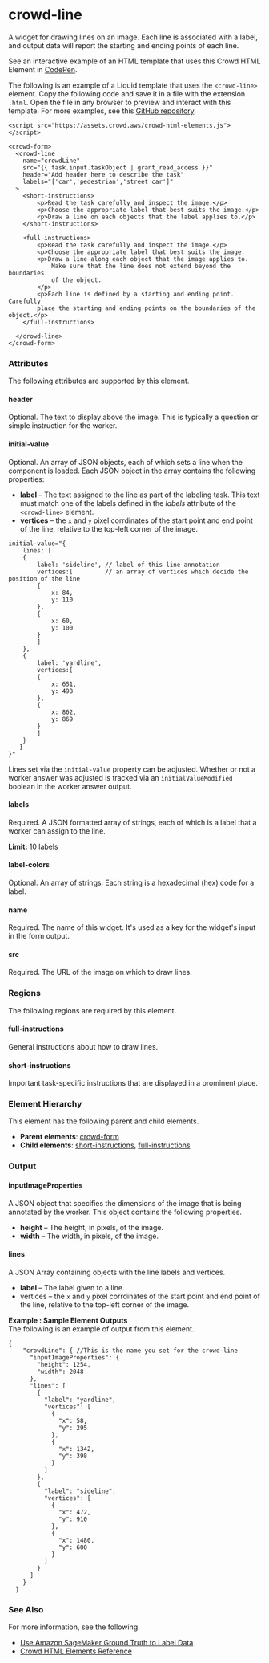 # crowd\-line<a name="sms-ui-template-crowd-line"></a>

A widget for drawing lines on an image\. Each line is associated with a label, and output data will report the starting and ending points of each line\. 

See an interactive example of an HTML template that uses this Crowd HTML Element in [CodePen](https://codepen.io/sagemaker_crowd_html_elements/pen/NWdPVgw)\.

The following is an example of a Liquid template that uses the `<crowd-line>` element\. Copy the following code and save it in a file with the extension `.html`\. Open the file in any browser to preview and interact with this template\. For more examples, see this [GitHub repository](https://github.com/aws-samples/amazon-sagemaker-ground-truth-task-uis/tree/master/images)\. 

```
<script src="https://assets.crowd.aws/crowd-html-elements.js"></script>

<crowd-form>
  <crowd-line
    name="crowdLine"
    src="{{ task.input.taskObject | grant_read_access }}"
    header="Add header here to describe the task"
    labels="['car','pedestrian','street car']"
  >
    <short-instructions>
        <p>Read the task carefully and inspect the image.</p>
        <p>Choose the appropriate label that best suits the image.</p>
        <p>Draw a line on each objects that the label applies to.</p>
    </short-instructions>

    <full-instructions>
        <p>Read the task carefully and inspect the image.</p>
        <p>Choose the appropriate label that best suits the image. 
        <p>Draw a line along each object that the image applies to.
            Make sure that the line does not extend beyond the boundaries
            of the object.
        </p>
        <p>Each line is defined by a starting and ending point. Carefully
        place the starting and ending points on the boundaries of the object.</p>
    </full-instructions>
    
  </crowd-line>
</crowd-form>
```

### Attributes<a name="line-attributes"></a>

The following attributes are supported by this element\.

#### header<a name="line-attributes-header"></a>

Optional\. The text to display above the image\. This is typically a question or simple instruction for the worker\.

#### initial\-value<a name="line-attributes-initialValue"></a>

Optional\. An array of JSON objects, each of which sets a line when the component is loaded\. Each JSON object in the array contains the following properties:
+ **label** – The text assigned to the line as part of the labeling task\. This text must match one of the labels defined in the *labels* attribute of the `<crowd-line>` element\.
+ **vertices** – the `x` and `y` pixel corrdinates of the start point and end point of the line, relative to the top\-left corner of the image\.

```
initial-value="{
    lines: [
    {
        label: 'sideline', // label of this line annotation
        vertices:[         // an array of vertices which decide the position of the line
        {
            x: 84,
            y: 110
        },
        {
            x: 60,
            y: 100
        }
        ]
    },
    {
        label: 'yardline',
        vertices:[       
        {
            x: 651,
            y: 498
        },
        {
            x: 862,
            y: 869
        }
        ]
    }
   ]
}"
```

Lines set via the `initial-value` property can be adjusted\. Whether or not a worker answer was adjusted is tracked via an `initialValueModified` boolean in the worker answer output\.

#### labels<a name="line-attributes-labels"></a>

Required\. A JSON formatted array of strings, each of which is a label that a worker can assign to the line\. 

**Limit:** 10 labels

#### label\-colors<a name="line-attributes-label-colors"></a>

Optional\. An array of strings\. Each string is a hexadecimal \(hex\) code for a label\.

#### name<a name="line-attributes-name"></a>

Required\. The name of this widget\. It's used as a key for the widget's input in the form output\.

#### src<a name="line-attributes-src"></a>

Required\. The URL of the image on which to draw lines\. 

### Regions<a name="line-regions"></a>

The following regions are required by this element\.

#### full\-instructions<a name="line-regions-full-instructions"></a>

General instructions about how to draw lines\. 

#### short\-instructions<a name="line-regions-short-instructions"></a>

Important task\-specific instructions that are displayed in a prominent place\.

### Element Hierarchy<a name="line-element-hierarchy"></a>

This element has the following parent and child elements\.
+ **Parent elements**: [crowd\-form](sms-ui-template-crowd-form.md)
+ **Child elements**: [short\-instructions](#line-regions-short-instructions), [full\-instructions](#line-regions-full-instructions)

### Output<a name="line-output"></a>

#### inputImageProperties<a name="line-output-inputImageProperties"></a>

A JSON object that specifies the dimensions of the image that is being annotated by the worker\. This object contains the following properties\.
+ **height** – The height, in pixels, of the image\.
+ **width** – The width, in pixels, of the image\.

#### lines<a name="line-output-labelMappings"></a>

A JSON Array containing objects with the line labels and vertices\.
+ **label** – The label given to a line\.
+ vertices – the `x` and `y` pixel corrdinates of the start point and end point of the line, relative to the top\-left corner of the image\.

**Example : Sample Element Outputs**  
The following is an example of output from this element\.

```
{
    "crowdLine": { //This is the name you set for the crowd-line
      "inputImageProperties": {
        "height": 1254,
        "width": 2048
      },
      "lines": [
        {
          "label": "yardline",
          "vertices": [ 
            {
              "x": 58,
              "y": 295
            },
            {
              "x": 1342,
              "y": 398
            }
          ]
        },
        {
          "label": "sideline",
          "vertices": [
            {
              "x": 472,
              "y": 910
            },
            {
              "x": 1480,
              "y": 600
            }
          ]
        }
      ]
    }
  }
```

### See Also<a name="line-see-also"></a>

For more information, see the following\.
+ [Use Amazon SageMaker Ground Truth to Label Data](sms.md)
+ [Crowd HTML Elements Reference](sms-ui-template-reference.md)